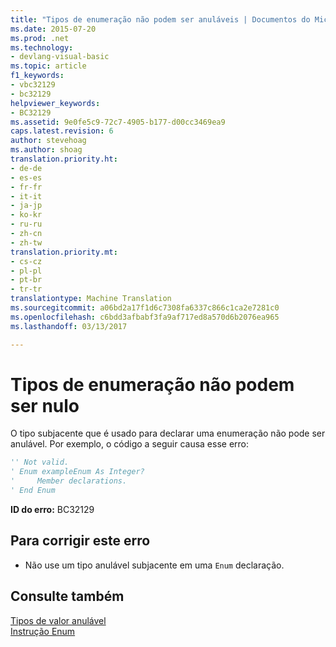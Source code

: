 ```yaml
---
title: "Tipos de enumeração não podem ser anuláveis | Documentos do Microsoft"
ms.date: 2015-07-20
ms.prod: .net
ms.technology:
- devlang-visual-basic
ms.topic: article
f1_keywords:
- vbc32129
- bc32129
helpviewer_keywords:
- BC32129
ms.assetid: 9e0fe5c9-72c7-4905-b177-d00cc3469ea9
caps.latest.revision: 6
author: stevehoag
ms.author: shoag
translation.priority.ht:
- de-de
- es-es
- fr-fr
- it-it
- ja-jp
- ko-kr
- ru-ru
- zh-cn
- zh-tw
translation.priority.mt:
- cs-cz
- pl-pl
- pt-br
- tr-tr
translationtype: Machine Translation
ms.sourcegitcommit: a06bd2a17f1d6c7308fa6337c866c1ca2e7281c0
ms.openlocfilehash: c6bdd3afbabf3fa9af717ed8a570d6b2076ea965
ms.lasthandoff: 03/13/2017

---
```

# <a name="enum-types-cannot-be-nullable"></a>Tipos de enumeração não podem ser nulo
O tipo subjacente que é usado para declarar uma enumeração não pode ser anulável. Por exemplo, o código a seguir causa esse erro:  
  
```vb  
'' Not valid.  
' Enum exampleEnum As Integer?  
'     Member declarations.  
' End Enum  
```  
  
 **ID do erro:** BC32129  
  
## <a name="to-correct-this-error"></a>Para corrigir este erro  
  
-   Não use um tipo anulável subjacente em uma `Enum` declaração.  
  
## <a name="see-also"></a>Consulte também  
 [Tipos de valor anulável](../../visual-basic/programming-guide/language-features/data-types/nullable-value-types.md)   
 [Instrução Enum](../../visual-basic/language-reference/statements/enum-statement.md)
